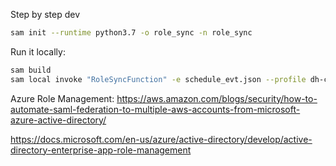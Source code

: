Step by step dev

```bash
sam init --runtime python3.7 -o role_sync -n role_sync
```

Run it locally:

```bash
sam build
sam local invoke "RoleSyncFunction" -e schedule_evt.json --profile dh-console-root --region eu-west-1
```

Azure Role Management: https://aws.amazon.com/blogs/security/how-to-automate-saml-federation-to-multiple-aws-accounts-from-microsoft-azure-active-directory/

https://docs.microsoft.com/en-us/azure/active-directory/develop/active-directory-enterprise-app-role-management